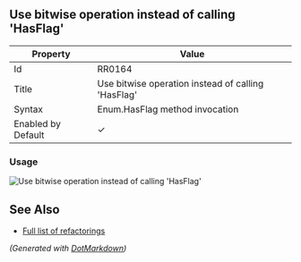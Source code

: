 ## Use bitwise operation instead of calling 'HasFlag'

| Property           | Value                                              |
| ------------------ | -------------------------------------------------- |
| Id                 | RR0164                                             |
| Title              | Use bitwise operation instead of calling 'HasFlag' |
| Syntax             | Enum\.HasFlag method invocation                    |
| Enabled by Default | &#x2713;                                           |

### Usage

![Use bitwise operation instead of calling 'HasFlag'](../../images/refactorings/UseBitwiseOperationInsteadOfCallingHasFlag.png)

## See Also

* [Full list of refactorings](Refactorings.md)


*\(Generated with [DotMarkdown](http://github.com/JosefPihrt/DotMarkdown)\)*